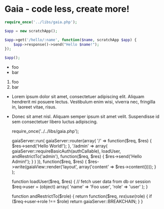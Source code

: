 # Gaia - code less, create more!

```php
require_once('../libs/gaia.php');

$app = new scratchApp();

$app->get('/hello/:name', function($name, scratchApp $app) {
    $app->response()->send("Hello $name!");
});

$app();

```

*   foo
*   bar

1.  foo
2.  bar

*   Lorem ipsum dolor sit amet, consectetuer adipiscing elit.
Aliquam hendrerit mi posuere lectus. Vestibulum enim wisi,
viverra nec, fringilla in, laoreet vitae, risus.
*   Donec sit amet nisl. Aliquam semper ipsum sit amet velit.
Suspendisse id sem consectetuer libero luctus adipiscing.


    require_once('../../libs/gaia.php');

    gaiaServer::run(
        gaiaServer::router(array(
            '/' => function($req, $res) {
                $res->send('Hello World!');
            },
            '/admin' => array(
                gaiaServer::requireBasicAuth(authCallable),
                loadUser,
                andRestrictTo('admin'),
                function($req, $res) {
                    $res->send('Hello Admin!');
                }
            )
        )),
        function($req, $res) {
            $res->write(gaiaView::render('layout', array('content' => $res->content())));
        }
    );

    function loadUser($req, $res) {
        // fetch user data from db or session
        $req->user = (object) array(
            'name' => 'Foo user',
            'role' => 'user'
        );
    }

    function andRestrictTo($role) {
        return function($req, $res) use ($role) {
            if ($req->user->role !== $role) return gaiaServer::BREAKCHAIN;
        }
    }
